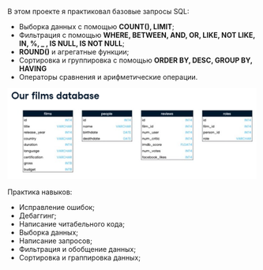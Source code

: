 В этом проекте я практиковал базовые запросы SQL:
- Выборка данных с помощью **COUNT(), LIMIT**;
- Фильтрация с помощью **WHERE, BETWEEN, AND, OR, LIKE, NOT LIKE, IN, %, _ , IS NULL, IS NOT NULL**;
- **ROUND()** и агрегатные функции;
- Сортировка и группировка с помощью **ORDER BY, DESC, GROUP BY, HAVING**
- Операторы сравнения и арифметические операции.

![Схема БД](filmsDB.png)

Практика навыков:
- Исправление ошибок;
- Дебаггинг;
- Написание читабельного кода;
- Выборка данных;
- Написание запросов;
- Фильтрация и обобщение данных;
- Сортировка и граппировка данных;

